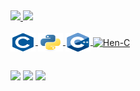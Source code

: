## 
<a href="https://github.com/HenriqueCCdA">
  <img height="180em" src="https://github-readme-stats-eight-theta.vercel.app/api?username=HenriqueCCdA&show_icons=true&theme=tokyonight&include_all_commits=true&count_private=true"/>
  <img height="180em" src="https://github-readme-stats-eight-theta.vercel.app/api/top-langs/?username=HenriqueCCdA&layout=compact&langs_count=10&theme=tokyonight"/>

<div style="display: inline_block"><br>
  <img align="center" alt="Hen-C" height="30" width="40" src="https://raw.githubusercontent.com/devicons/devicon/master/icons/c/c-plain.svg">
  <img align="center" alt="Hen-C" height="30" width="40" src="https://raw.githubusercontent.com/devicons/devicon/master/icons/python/python-original.svg">
  <img align="center" alt="Hen-C" height="30" width="40" src="https://raw.githubusercontent.com/devicons/devicon/master/icons/cplusplus/cplusplus-original.svg">
  <img align="center" alt="Hen-C" height="25" width="25" src="https://upload.wikimedia.org/wikipedia/commons/thumb/b/b8/Fortran_logo.svg/1200px-Fortran_logo.svg.png">
</div>


  
  ##

  <div>
  <a href = "mailto: henrique.ccda@gmail.com"><img src="https://img.shields.io/badge/-Gmail-%23EA4335?style=for-the-badge&logo=gmail&logoColor=white" target="_blank"></a>
  <a href="https://www.linkedin.com/in/henrique-andrade-a2021232/" target="_blank"><img src="https://img.shields.io/badge/-LinkedIn-%230077B5?style=for-the-badge&logo=linkedin&logoColor=white" target="_blank"></a>
  <a href="https://www.youtube.com/channel/UCfrX4hhw0KfempvQTIq6H2A" target="_blank"><img src="https://img.shields.io/badge/-Youtube-%23333?style=for-the-badge&logo=youtube&logoColor=white" target="_blank"></a>

